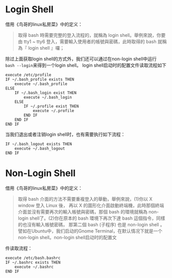 # Login Shell
借用《鸟哥的linux私房菜》中的定义：
>取得 bash 時需要完整的登入流程的，就稱為 login shell。舉例來說，你要由 tty1 ~ tty6 登入，需要輸入使用者的帳號與密碼，此時取得的 bash 就稱為『 login shell 』囉；

除过上面获取login shell的方式外，我们还可以通过在non-login shell中运行
`bash --login`来得到一个login shell。
login shell启动时的配置文件读取流程如下
```shell
execute /etc/profile
IF ~/.bash_profile exists THEN
    execute ~/.bash_profile
ELSE
    IF ~/.bash_login exist THEN
        execute ~/.bash_login
    ELSE
        IF ~/.profile exist THEN
            execute ~/.profile
        END IF
    END IF
END IF
```
当我们退出或者注销login shell时，也有需要执行如下流程：
```shell
IF ~/.bash_logout exists THEN
    execute ~/.bash_logout
END IF
```

# Non-Login Shell
借用《鸟哥的linux私房菜》中的定义：
>取得 bash 介面的方法不需要重複登入的舉動，舉例來說，(1)你以 X window 登入 Linux 後， 再以 X 的圖形化介面啟動終端機，此時那個終端介面並沒有需要再次的輸入帳號與密碼，那個 bash 的環境就稱為 non-login shell了。(2)你在原本的 bash 環境下再次下達 bash 這個指令，同樣的也沒有輸入帳號密碼， 那第二個 bash (子程序) 也是 non-login shell 。
譬如在Ubuntu中，我们启动的Gnome Terminal，在默认情况下就是一个non-login shell。non-login shell启动时的配置文

件读取流程：
```
execute /etc/bash.bashrc
IF ~/.bashrc exists THEN
    execute ~/.bashrc
END IF
```
